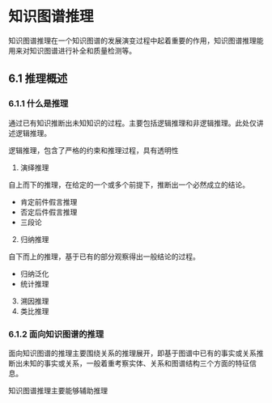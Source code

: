 # 知识图谱推理

知识图谱推理在一个知识图谱的发展演变过程中起着重要的作用，知识图谱推理能用来对知识图谱进行补全和质量检测等。

## 6.1 推理概述

### 6.1.1 什么是推理

通过已有知识推断出未知知识的过程。主要包括逻辑推理和非逻辑推理。此处仅讲述逻辑推理。

逻辑推理，包含了严格的约束和推理过程，具有透明性

1. 演绎推理

自上而下的推理，在给定的一个或多个前提下，推断出一个必然成立的结论。

- 肯定前件假言推理
- 否定后件假言推理
- 三段论

2. 归纳推理

自下而上的推理，基于已有的部分观察得出一般结论的过程。

- 归纳泛化
- 统计推理

3. 溯因推理
4. 类比推理

### 6.1.2 面向知识图谱的推理

面向知识图谱的推理主要围绕关系的推理展开，即基于图谱中已有的事实或关系推断出未知的事实或关系，一般着重考察实体、关系和图谱结构三个方面的特征信息。

知识图谱推理主要能够辅助推理
